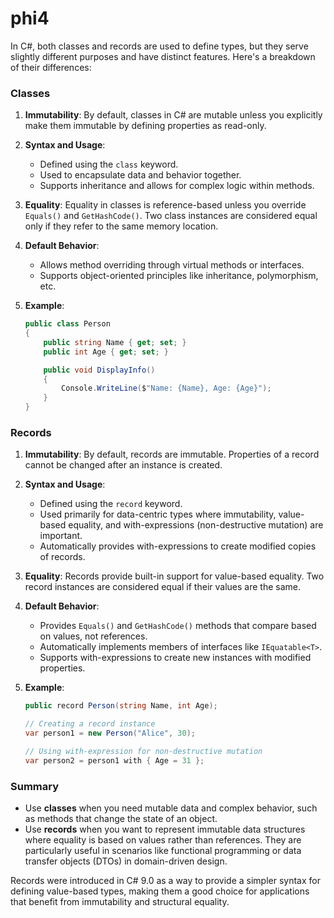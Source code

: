 ﻿# phi4

In C#, both classes and records are used to define types, but they serve slightly different purposes and have distinct features. Here's a breakdown of their differences:

### Classes

1. **Immutability**: By default, classes in C# are mutable unless you explicitly make them immutable by defining properties as read-only.

2. **Syntax and Usage**:
    - Defined using the `class` keyword.
    - Used to encapsulate data and behavior together.
    - Supports inheritance and allows for complex logic within methods.

3. **Equality**: Equality in classes is reference-based unless you override `Equals()` and `GetHashCode()`. Two class instances are considered equal only if they refer to the same memory location.

4. **Default Behavior**:
    - Allows method overriding through virtual methods or interfaces.
    - Supports object-oriented principles like inheritance, polymorphism, etc.

5. **Example**:
    ```csharp
    public class Person
    {
        public string Name { get; set; }
        public int Age { get; set; }

        public void DisplayInfo()
        {
            Console.WriteLine($"Name: {Name}, Age: {Age}");
        }
    }
    ```

### Records

1. **Immutability**: By default, records are immutable. Properties of a record cannot be changed after an instance is created.

2. **Syntax and Usage**:
    - Defined using the `record` keyword.
    - Used primarily for data-centric types where immutability, value-based equality, and with-expressions (non-destructive mutation) are important.
    - Automatically provides with-expressions to create modified copies of records.

3. **Equality**: Records provide built-in support for value-based equality. Two record instances are considered equal if their values are the same.

4. **Default Behavior**:
    - Provides `Equals()` and `GetHashCode()` methods that compare based on values, not references.
    - Automatically implements members of interfaces like `IEquatable<T>`.
    - Supports with-expressions to create new instances with modified properties.

5. **Example**:
    ```csharp
    public record Person(string Name, int Age);

    // Creating a record instance
    var person1 = new Person("Alice", 30);

    // Using with-expression for non-destructive mutation
    var person2 = person1 with { Age = 31 };
    ```

### Summary

- Use **classes** when you need mutable data and complex behavior, such as methods that change the state of an object.
- Use **records** when you want to represent immutable data structures where equality is based on values rather than references. They are particularly useful in scenarios like functional programming or data transfer objects (DTOs) in domain-driven design.

Records were introduced in C# 9.0 as a way to provide a simpler syntax for defining value-based types, making them a good choice for applications that benefit from immutability and structural equality.
